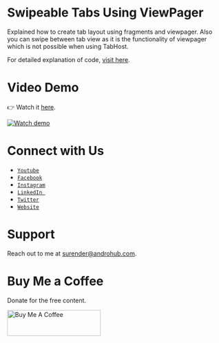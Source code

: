 # Swipeable Tabs Using ViewPager
Explained how to create tab layout using fragments and viewpager. Also you can swipe between tab view as it is the functionality of viewpager which is not possible when using TabHost.

For detailed explanation of code, [visit here](http://www.androhub.com/android-tab-with-swipeable-views-using-viewpager/).

# Video Demo
👉 Watch it <a href="https://youtu.be/wuHjviaE_nA">here</a>.
<br>

[![Watch demo](http://i3.ytimg.com/vi/wuHjviaE_nA/hqdefault.jpg)](https://youtu.be/wuHjviaE_nA)

# Connect with Us
- <a href="https://www.youtube.com/channel/@Androhub" target="_blank">`Youtube`</a>
- <a href="https://www.facebook.com/androhubtutorial/" target="_blank">`Facebook`</a>
- <a href="https://www.instagram.com/androhub_tutorial" target="_blank">`Instagram`</a>
- <a href="https://www.linkedin.com/in/surender-kumar-681472a8?originalSubdomain=in" target="_blank">`LinkedIn `</a>
- <a href="https://twitter.com/sonusurender0/" target="_blank">`Twitter`</a>
- <a href="http://www.androhub.com/" target="_blank">`Website`</a>

# Support
Reach out to me at surender@androhub.com.

# Buy Me a Coffee
Donate for the free content.

<a href="https://www.buymeacoffee.com/androhub" target="_blank"><img src="https://cdn.buymeacoffee.com/buttons/v2/default-yellow.png" alt="Buy Me A Coffee" style="height: 60px !important;width: 217px !important;" ></a>
